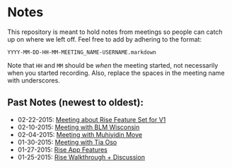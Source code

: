 # Notes

This repository is meant to hold notes from meetings so people can catch up on
where we left off. Feel free to add by adhering to the format:

    YYYY-MM-DD-HH-MM-MEETING_NAME-USERNAME.markdown

Note that `HH` and `MM` should be _when_ the meeting started, not necessarily
when you started recording. Also, replace the spaces in the meeting name with
underscores.

## Past Notes (newest to oldest):
  *  02-22-2015: [Meeting about Rise Feature Set for V1](users/2015-02-22-Rise_Features_Meeting-odorsey.md)
  *  02-10-2015: [Meeting with BLM Wisconsin](users/2015-02-04-BLM-Wisconsin.md)
  *  02-04-2015: [Meeting with Muhiyidin Moye](users/2015-02-04-BLM-Charleston.md)
  *  01-30-2015: [Meeting with Tia Oso](users/2015-01-30-Meeting_With_Tia_Oso-odorsey.markdown)
  *  01-27-2015: [Rise App Features](Rise_App_Features.md)
  *  01-25-2015: [Rise Walkthrough + Discussion](./2015-01-25-Rise_App_Walkthrough-jalcine.markdown)
